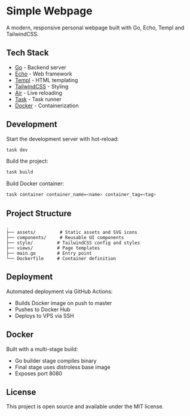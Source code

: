 # Simple Webpage

A modern, responsive personal webpage built with Go, Echo, Templ and TailwindCSS.

## Tech Stack

- [Go](https://go.dev/) - Backend server
- [Echo](https://echo.labstack.com/) - Web framework
- [Templ](https://templ.guide/) - HTML templating
- [TailwindCSS](https://tailwindcss.com/) - Styling
- [Air](https://github.com/cosmtrek/air) - Live reloading
- [Task](https://taskfile.dev/) - Task runner
- [Docker](https://www.docker.com/) - Containerization

## Development

Start the development server with hot-reload:

```sh
task dev
```

Build the project:

```sh
task build
```

Build Docker container:

```sh
task container container_name=<name> container_tag=<tag>
```

## Project Structure
```
.
├── assets/         # Static assets and SVG icons
├── components/     # Reusable UI components 
├── style/         # TailwindCSS config and styles
├── views/         # Page templates
├── main.go        # Entry point
└── Dockerfile     # Container definition
```

## Deployment

Automated deployment via GitHub Actions:

- Builds Docker image on push to master
- Pushes to Docker Hub
- Deploys to VPS via SSH

## Docker

Built with a multi-stage build:

- Go builder stage compiles binary
- Final stage uses distroless base image
- Exposes port 8080

## License

This project is open source and available under the MIT license.
